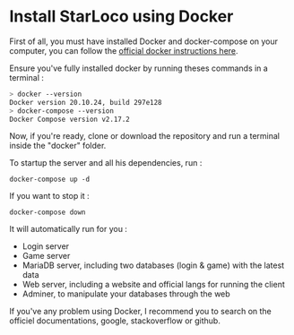 # Install StarLoco using Docker

First of all, you must have installed Docker and docker-compose on your computer, you can follow the  [official docker instructions here](https://docs.docker.com/compose/install/).

Ensure you've fully installed docker by running theses commands in a terminal :
```bash
> docker --version
Docker version 20.10.24, build 297e128 
> docker-compose --version
Docker Compose version v2.17.2
```

Now, if you're ready, clone or download the repository and run a terminal inside the "docker" folder.

To startup the server and all his dependencies, run :
```
docker-compose up -d
```

If you want to stop it :
```
docker-compose down
```

It will automatically run for you :
- Login server
- Game server
- MariaDB server, including two databases (login & game) with the latest data
- Web server, including a website and official langs for running the client
- Adminer, to manipulate your databases through the web

If you've any problem using Docker, I recommend you to search on the officiel documentations, google, stackoverflow or github.
